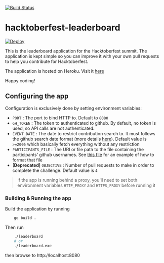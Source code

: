 [![Build Status](https://travis-ci.org/ourtigarage/hacktoberfest-leaderboard.svg?branch=master)](https://travis-ci.org/ourtigarage/hacktoberfest-leaderboard)

# hacktoberfest-leaderboard
[![Deploy](https://www.herokucdn.com/deploy/button.svg)](https://heroku.com/deploy?template=https://github.com/ourtigarage/hacktoberfest-leaderboard)

This is the leaderboard application for the Hacktoberfest summit.
The application is kept simple so you can improve it with your own pull requests to help you
contribute for Hacktoberfest.

The application is hosted on Heroku. Visit it [here](https://hacktoberfest-leaderboard.herokuapp.com/)

Happy coding!

## Configuring the app
Configuration is exclusively done by setting environment variables:
* `PORT` : The port to bind HTTP to. Default to `8080`
* `GH_TOKEN` : The token to authenticated to github. By default, no token is used, so API calls are not authenticated.
* `EVENT_DATE` : The date to restrict contribution search to. It must follows the github search date format (more details [here](https://help.github.com/articles/understanding-the-search-syntax/#query-for-dates)). Default value is `>=2005` which basically fetch everything without any restriction
* `PARTICIPANTS_FILE` : The URI or file path to the file containing the participants' github usernames. See [this file](https://raw.githubusercontent.com/ourtigarage/hacktoberfest-leaderboard/master/tests/resources/participants.md) for an example of how to format that file
* **[Deprecated]** `OBJECTIVE` : Number of pull requests to make in order to complete the challenge. Default value is `4`

> If the app is running behind a proxy, you'll need to set both environment variables `HTTP_PROXY` and `HTTPS_PROXY` before running it

### Building & Running the app
Build the application by running
```bash
    go build .
```

Then run
```bash
    ./leaderboard
    # or
    ./leaderboard.exe
```
then browse to http://localhost:8080

